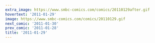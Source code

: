 ```yaml
---
extra_image: https://www.smbc-comics.com/comics/20110129after.gif
hovertext: '2011-01-29'
image: https://www.smbc-comics.com/comics/20110129.gif
next_comic: '2011-01-30'
prev_comic: '2011-01-28'
title: '2011-01-29'
---
```


